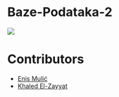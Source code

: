 # Baze-Podataka-2

[<img src="https://discordapp.com/api/guilds/440055845552914433/widget.png" align="center">](https://discord.gg/MFzeztS)

# Contributors

* [Enis Mulić](https://github.com/PancakeAlchemist)  
* [Khaled El-Zayyat](https://github.com/Chessbrain)